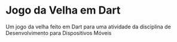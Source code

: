 # Jogo da Velha em Dart
Um jogo da velha feito em Dart para uma atividade da disciplina de Desenvolvimento para Dispositivos Móveis
